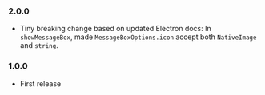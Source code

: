 ### 2.0.0

* Tiny breaking change based on updated Electron docs: In `showMessageBox`, made `MessageBoxOptions.icon` accept both `NativeImage` and `string`.


### 1.0.0

* First release

